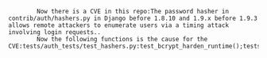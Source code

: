 
            Now there is a CVE in this repo:The password hasher in contrib/auth/hashers.py in Django before 1.8.10 and 1.9.x before 1.9.3 allows remote attackers to enumerate users via a timing attack involving login requests..
            Now the following functions is the cause for the CVE:tests/auth_tests/test_hashers.py:test_bcrypt_harden_runtime();tests/auth_tests/test_hashers.py:test_check_password_calls_harden_runtime();tests/auth_tests/test_hashers.py:test_pbkdf2_harden_runtime();django/contrib/auth/hashers.py:check_password();django/contrib/auth/hashers.py:check_password();django/contrib/auth/hashers.py:harden_runtime();django/contrib/auth/hashers.py:verify();django/contrib/auth/hashers.py:verify();
            